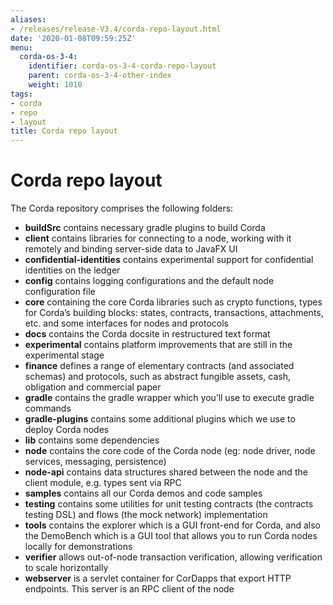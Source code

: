```yaml
---
aliases:
- /releases/release-V3.4/corda-repo-layout.html
date: '2020-01-08T09:59:25Z'
menu:
  corda-os-3-4:
    identifier: corda-os-3-4-corda-repo-layout
    parent: corda-os-3-4-other-index
    weight: 1010
tags:
- corda
- repo
- layout
title: Corda repo layout
---
```



# Corda repo layout

The Corda repository comprises the following folders:


* **buildSrc** contains necessary gradle plugins to build Corda
* **client** contains libraries for connecting to a node, working with it remotely and binding server-side data to
JavaFX UI
* **confidential-identities** contains experimental support for confidential identities on the ledger
* **config** contains logging configurations and the default node configuration file
* **core** containing the core Corda libraries such as crypto functions, types for Corda’s building blocks: states,
contracts, transactions, attachments, etc. and some interfaces for nodes and protocols
* **docs** contains the Corda docsite in restructured text format
* **experimental** contains platform improvements that are still in the experimental stage
* **finance** defines a range of elementary contracts (and associated schemas) and protocols, such as abstract fungible
assets, cash, obligation and commercial paper
* **gradle** contains the gradle wrapper which you’ll use to execute gradle commands
* **gradle-plugins** contains some additional plugins which we use to deploy Corda nodes
* **lib** contains some dependencies
* **node** contains the core code of the Corda node (eg: node driver, node services, messaging, persistence)
* **node-api** contains data structures shared between the node and the client module, e.g. types sent via RPC
* **samples** contains all our Corda demos and code samples
* **testing** contains some utilities for unit testing contracts (the contracts testing DSL) and flows (the
mock network) implementation
* **tools** contains the explorer which is a GUI front-end for Corda, and also the DemoBench which is a GUI tool that
allows you to run Corda nodes locally for demonstrations
* **verifier** allows out-of-node transaction verification, allowing verification to scale horizontally
* **webserver** is a servlet container for CorDapps that export HTTP endpoints. This server is an RPC client of the node

